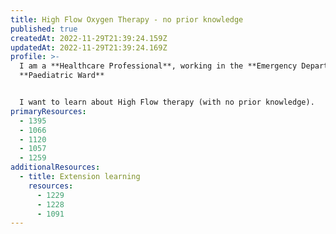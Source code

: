 ```yaml
---
title: High Flow Oxygen Therapy - no prior knowledge
published: true
createdAt: 2022-11-29T21:39:24.159Z
updatedAt: 2022-11-29T21:39:24.169Z
profile: >-
  I am a **Healthcare Professional**, working in the **Emergency Department** or
  **Paediatric Ward**


  I want to learn about High Flow therapy (with no prior knowledge).
primaryResources:
  - 1395
  - 1066
  - 1120
  - 1057
  - 1259
additionalResources:
  - title: Extension learning
    resources:
      - 1229
      - 1228
      - 1091
---
```

